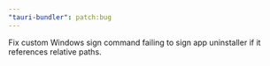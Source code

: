 ```yaml
---
"tauri-bundler": patch:bug
---
```


Fix custom Windows sign command failing to sign app uninstaller if it references relative paths.